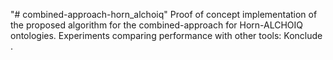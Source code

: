 "# combined-approach-horn_alchoiq" 
Proof of concept implementation of the proposed algorithm for the combined-approach for Horn-ALCHOIQ ontologies.
Experiments comparing performance with other tools: Konclude .